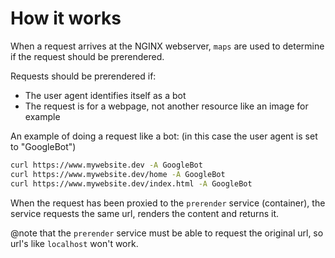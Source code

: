 # How it works
 
When a request arrives at the NGINX webserver, `maps` are used to determine if the request should be prerendered.

Requests should be prerendered if:
 - The user agent identifies itself as a bot
 - The request is for a webpage, not another resource like an image for example

An example of doing a request like a bot:
(in this case the user agent is set to "GoogleBot")

```bash
curl https://www.mywebsite.dev -A GoogleBot
curl https://www.mywebsite.dev/home -A GoogleBot
curl https://www.mywebsite.dev/index.html -A GoogleBot
```

When the request has been proxied to the `prerender` service (container), the service requests the same url, renders the content and returns it.

@note that the `prerender` service must be able to request the original url, so url's like `localhost` won't work.
